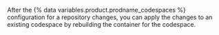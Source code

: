 After the {% data variables.product.prodname_codespaces %} configuration for a repository changes, you can apply the changes to an existing codespace by rebuilding the container for the codespace.

